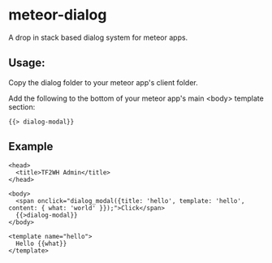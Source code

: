 meteor-dialog
=============

A drop in stack based dialog system for meteor apps.

## Usage:

Copy the dialog folder to your meteor app's client folder.

Add the following to the bottom of your meteor app's main &lt;body&gt; template section:

    {{> dialog-modal}}

## Example

    <head>
      <title>TF2WH Admin</title>
    </head>
    
    <body>
      <span onclick="dialog_modal({title: 'hello', template: 'hello', content: { what: 'world' }});">Click</span>
      {{>dialog-modal}}
    </body>
    
    <template name="hello">
      Hello {{what}}
    </template>

